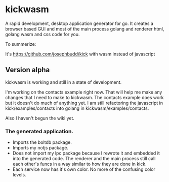 # kickwasm

A rapid development, desktop application generator for go. It creates a browser based GUI and most of the main process golang and renderer html, golang wasm and css code for you.

To summerize:

It's https://github.com/josephbudd/kick with wasm instead of javascript

## Version alpha

kickwasm is working and still in a state of development.

I'm working on the contacts example right now. That will help me make any changes that I need to make to kickwasm. The contacts example does work but it doesn't do much of anything yet. I am still refactoring the javascript in kick/examples/contacts into golang in kickwasm/examples/contacts.

Also I haven't begun the wiki yet.

### The generated application.

* Imports the boltdb package.
* Imports my notjs package.
* Does not import my lpc package because I rewrote it and embedded it into the generated code. The renderer and the main process still call each other's funcs in a way similar to how they are done in kick.
* Each service now has it's own color. No more of the confusing color levels.
